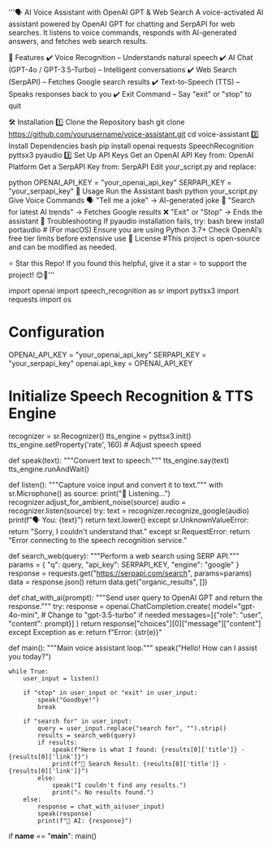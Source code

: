 '''🗣️ AI Voice Assistant with OpenAI GPT & Web Search
A voice-activated AI assistant powered by OpenAI GPT for chatting and SerpAPI for web searches. It listens to voice commands, responds with AI-generated answers, and fetches web search results.

🚀 Features
✔️ Voice Recognition – Understands natural speech
✔️ AI Chat (GPT-4o / GPT-3.5-Turbo) – Intelligent conversations
✔️ Web Search (SerpAPI) – Fetches Google search results
✔️ Text-to-Speech (TTS) – Speaks responses back to you
✔️ Exit Command – Say "exit" or "stop" to quit

🛠️ Installation
1️⃣ Clone the Repository
bash
git clone https://github.com/yourusername/voice-assistant.git
cd voice-assistant
2️⃣ Install Dependencies
bash
pip install openai requests SpeechRecognition pyttsx3 pyaudio
3️⃣ Set Up API Keys
Get an OpenAI API Key from: OpenAI Platform
Get a SerpAPI Key from: SerpAPI
Edit your_script.py and replace:

python
OPENAI_API_KEY = "your_openai_api_key"
SERPAPI_KEY = "your_serpapi_key"
🎤 Usage
Run the Assistant
bash
python your_script.py
Give Voice Commands
🗣️ "Tell me a joke" → AI-generated joke
🔎 "Search for latest AI trends" → Fetches Google results
❌ "Exit" or "Stop" → Ends the assistant
📌 Troubleshooting
If pyaudio installation fails, try:
bash
brew install portaudio  # (For macOS)
Ensure you are using Python 3.7+
Check OpenAI’s free tier limits before extensive use
📜 License
#This project is open-source and can be modified as needed.

⭐ Star this Repo!
If you found this helpful, give it a star ⭐ to support the project! 😊🚀'''



import openai
import speech_recognition as sr
import pyttsx3
import requests
import os

# Configuration
OPENAI_API_KEY = "your_openai_api_key"
SERPAPI_KEY = "your_serpapi_key"
openai.api_key = OPENAI_API_KEY

# Initialize Speech Recognition & TTS Engine
recognizer = sr.Recognizer()
tts_engine = pyttsx3.init()
tts_engine.setProperty('rate', 160)  # Adjust speech speed

def speak(text):
    """Convert text to speech."""
    tts_engine.say(text)
    tts_engine.runAndWait()

def listen():
    """Capture voice input and convert it to text."""
    with sr.Microphone() as source:
        print("🎤 Listening...")
        recognizer.adjust_for_ambient_noise(source)
        audio = recognizer.listen(source)
        try:
            text = recognizer.recognize_google(audio)
            print(f"🗣 You: {text}")
            return text.lower()
        except sr.UnknownValueError:
            return "Sorry, I couldn't understand that."
        except sr.RequestError:
            return "Error connecting to the speech recognition service."

def search_web(query):
    """Perform a web search using SERP API."""
    params = {
        "q": query,
        "api_key": SERPAPI_KEY,
        "engine": "google"
    }
    response = requests.get("https://serpapi.com/search", params=params)
    data = response.json()
    return data.get("organic_results", [])

def chat_with_ai(prompt):
    """Send user query to OpenAI GPT and return the response."""
    try:
        response = openai.ChatCompletion.create(
            model="gpt-4o-mini",  # Change to "gpt-3.5-turbo" if needed
            messages=[{"role": "user", "content": prompt}]
        )
        return response["choices"][0]["message"]["content"]
    except Exception as e:
        return f"Error: {str(e)}"

def main():
    """Main voice assistant loop."""
    speak("Hello! How can I assist you today?")
    
    while True:
        user_input = listen()

        if "stop" in user_input or "exit" in user_input:
            speak("Goodbye!")
            break

        if "search for" in user_input:
            query = user_input.replace("search for", "").strip()
            results = search_web(query)
            if results:
                speak(f"Here is what I found: {results[0]['title']} - {results[0]['link']}")
                print(f"🔎 Search Result: {results[0]['title']} - {results[0]['link']}")
            else:
                speak("I couldn't find any results.")
                print("⚠️ No results found.")
        else:
            response = chat_with_ai(user_input)
            speak(response)
            print(f"🤖 AI: {response}")

if __name__ == "__main__":
    main()








